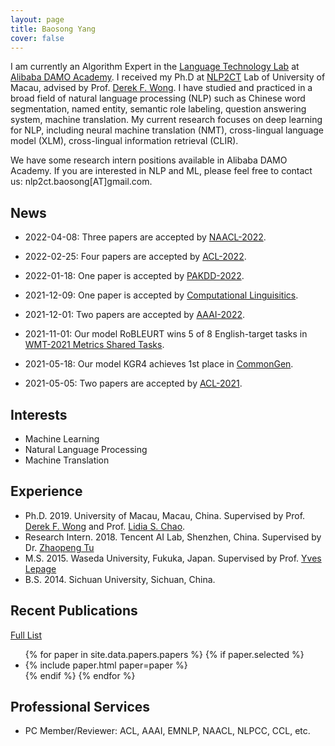 ```yaml
---
layout: page
title: Baosong Yang
cover: false
---
```

I am currently an Algorithm Expert in the [Language Technology Lab](https://damo.alibaba.com/labs/language-technology?lang=en) at [Alibaba DAMO Academy](https://damo.alibaba.com). I received my Ph.D at [NLP2CT](http://nlp2ct.cis.umac.mo/) Lab of University of Macau, advised by Prof. [Derek F. Wong](https://www.fst.um.edu.mo/en/staff/fstfw.html). I have studied and practiced in a broad field of natural language processing (NLP) such as Chinese word segmentation, named entity, semantic role labeling, question answering system, machine translation. My current research focuses on deep learning for NLP, including neural machine translation (NMT),  cross-lingual language model (XLM), cross-lingual information retrieval (CLIR).

We have some research intern positions available in Alibaba DAMO Academy. If you are interested in NLP and ML, please feel free to contact us: nlp2ct.baosong[AT]gmail.com.

## News
* 2022-04-08: Three papers are accepted by [NAACL-2022](https://2022.naacl.org/).

* 2022-02-25: Four papers are accepted by [ACL-2022](https://www.2022.aclweb.org/).

* 2022-01-18: One paper is accepted by [PAKDD-2022](http://www.pakdd.net/).

* 2021-12-09: One paper is accepted by [Computational Linguisitics](https://direct.mit.edu/coli).

* 2021-12-01: Two papers are accepted by [AAAI-2022](https://aaai.org/Conferences/AAAI-22/).

* 2021-11-01: Our model RoBLEURT wins 5 of 8 English-target tasks in [WMT-2021 Metrics Shared Tasks](http://www.statmt.org/wmt21/metrics-task.html).

* 2021-05-18: Our model KGR4 achieves 1st place in [CommonGen](https://inklab.usc.edu/CommonGen/leaderboard.html).

* 2021-05-05: Two papers are accepted by [ACL-2021](https://2021.aclweb.org/).

## Interests
* Machine Learning
* Natural Language Processing
* Machine Translation

## Experience
* Ph.D. 2019. University of Macau, Macau, China.
  Supervised by Prof. [Derek F. Wong](https://www.fst.um.edu.mo/en/staff/fstfw.html) and Prof. [Lidia S. Chao](https://www.fst.um.edu.mo/en/staff/cds/lidiasc.html).
* Research Intern. 2018. Tencent AI Lab, Shenzhen, China.
  Supervised by Dr. [Zhaopeng Tu](http://zptu.net/)  
* M.S. 2015. Waseda University, Fukuka, Japan.
  Supervised by Prof. [Yves Lepage](https://www.waseda.jp/fsci/gips/other-en/2015/09/08/2164/)
* B.S. 2014. Sichuan University, Sichuan, China.

## Recent Publications
[Full List](/publications/)
<ul>
{% for paper in site.data.papers.papers %}
  {% if paper.selected %}
  <li>
  {% include paper.html paper=paper %}
  </li>
  {% endif %}
{% endfor %}
</ul>

## Professional Services
* PC Member/Reviewer: ACL, AAAI, EMNLP, NAACL, NLPCC, CCL, etc.
